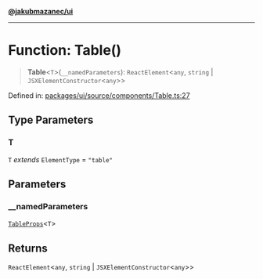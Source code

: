 [**@jakubmazanec/ui**](../README.md)

---

# Function: Table()

> **Table**\<`T`\>(`__namedParameters`): `ReactElement`\<`any`, `string` \|
> `JSXElementConstructor`\<`any`\>\>

Defined in:
[packages/ui/source/components/Table.ts:27](https://github.com/jakubmazanec/tools/blob/026d472564678641afd0039e9c07d936f221ca46/packages/ui/source/components/Table.ts#L27)

## Type Parameters

### T

`T` _extends_ `ElementType` = `"table"`

## Parameters

### \_\_namedParameters

[`TableProps`](../type-aliases/TableProps.md)\<`T`\>

## Returns

`ReactElement`\<`any`, `string` \| `JSXElementConstructor`\<`any`\>\>
